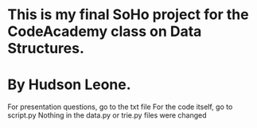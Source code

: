 # This is my final SoHo project for the CodeAcademy class on Data Structures.
# By Hudson Leone.
For presentation questions, go to the txt file
For the code itself, go to script.py
Nothing in the data.py or trie.py files were changed
